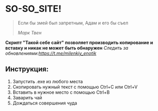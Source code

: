 # SO-SO_SITE!

> Если бы змей был запретным, Адам и его бы съел
> 
> *Марк Твен*


**Cкрипт "Такой себе сайт" позволяет производить копирование и вставку и никак не может быть обнаружен**
*Следить за обновлениями:https://t.me/milenkiy_enotik*

## Инструкция:
1. Запустить .exe из любого места
2. Скопировать нужный текст с помощью Ctrl+C или Ctrl+V
3. Вставить в нужное место с помощью Ctrl+B
4. Заварить чай
5. Дождаться совершения чуда
